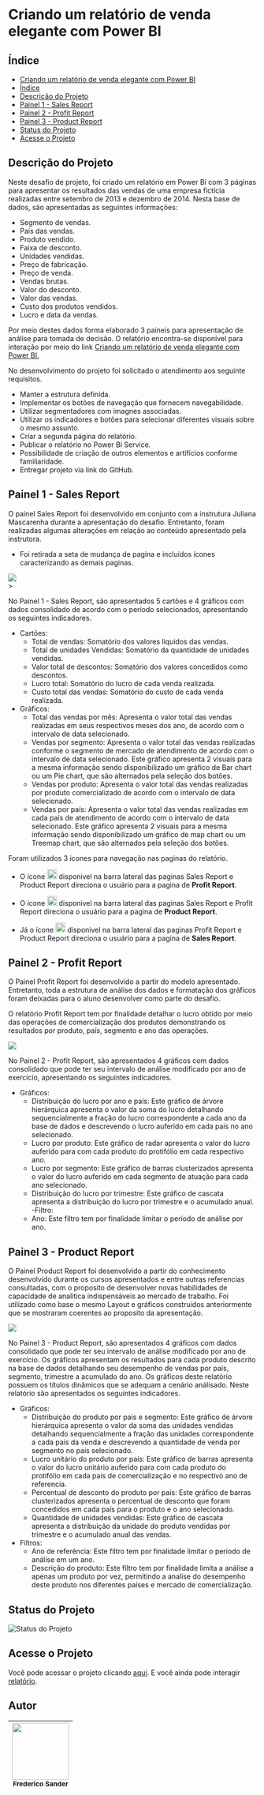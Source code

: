 # Criando um relatório de venda elegante com Power BI

## Índice 

* [Criando um relatório de venda elegante com Power BI](#criando-um-relatório-de-venda-elegante-com-power-bi)
* [Índice](#índice)
* [Descrição do Projeto](#descrição-do-projeto)
* [Painel 1 - Sales Report](#painel-1---sales-report)
* [Painel 2 - Profit Report](#painel-2---profit-report)
* [Painel 3 - Product Report](#painel-3---product-report)
* [Status do Projeto](#status-do-projeto)
* [Acesse o Projeto](#acesse-o-projeto)

## Descrição do Projeto

Neste desafio de projeto, foi criado um relatório em Power Bi com 3 páginas para apresentar os resultados das vendas de uma empresa fictícia realizadas entre setembro de 2013 e dezembro de 2014. Nesta base de dados, são apresentadas as seguintes informações:
- Segmento de vendas.
- País das vendas.
- Produto vendido.
- Faixa de desconto.
- Unidades vendidas.
- Preço de fabricação.
- Preço de venda.
- Vendas brutas.
- Valor do desconto.
- Valor das vendas.
- Custo dos produtos vendidos.
- Lucro e data da vendas.

Por meio destes dados forma elaborado 3 paineis para apresentação de análise para tomada de decisão. O relatório encontra-se disponível para interação por meio do link [Criando um relatório de venda elegante com Power BI.](https://bit.ly/DesafiodeProjetoDIO)

No desenvolvimento do projeto foi solicitado o atendimento aos seguinte requisitos.
- Manter a estrutura definida.
- Implementar os botões de navegação que fornecem navegabilidade.
- Utilizar segmentadores com imagnes associadas.
- Utilizar os indicadores e botões para selecionar diferentes visuais sobre o mesmo assunto.
- Criar a segunda página do relatório.
- Publicar o relatório no Power Bi Service.
- Possibilidade de criação de outros elementos e artifícios conforme familiaridade.
- Entregar projeto via link do GitHub.


## Painel 1 - Sales Report

O painel Sales Report foi desenvolvido em conjunto com a instrutura Juliana Mascarenha durante a apresentação do desafio. Entretanto, foram realizadas algumas alterações em relação ao conteúdo apresentado pela instrutora.
- Foi retirada a seta de mudança de pagina e incluídos ícones caracterizando as demais paginas.

<div aling="center">
 <img src="https://github.com/Sanderfn/PowerBIAnalyst-Projeto1/blob/main/Paineis/Imagem%201%20-%20Sales%20Report.png">
</div>>

No Painel 1 - Sales Report, são apresentados 5 cartões e 4 gráficos com dados consolidado de acordo com o período selecionados, apresentando os seguintes indicadores.
- Cartões:
    - Total de vendas: Somatório dos valores liquidos das vendas.
    - Total de unidades Vendidas: Somatório da quantidade de unidades vendidas.
    - Valor total de descontos: Somatório dos valores concedidos como descontos.
    - Lucro total: Somatório do lucro de cada venda realizada.
    - Custo total das vendas: Somatório do custo de cada venda realizada.
- Gráficos:
    - Total das vendas por mês: Apresenta o valor total das vendas realizadas em seus respectivos meses dos ano, de acordo com o intervalo de data selecionado.
    - Vendas por segmento: Apresenta o valor total das vendas realizadas conforme o segmento de mercado de atendimento de acordo com o intervalo de data selecionado. Este gráfico apresenta 2 visuais para a mesma informação sendo disponibilizado um gráfico de Bar chart ou um Pie chart, que são alternados pela seleção dos botões.
    - Vendas por produto: Apresenta o valor total das vendas realizadas por produto comercializado de acordo com o intervalo de data selecionado.
    - Vendas por país: Apresenta o valor total das vendas realizadas em cada país de atendimento de acordo com o intervalo de data selecionado. Este gráfico apresenta 2 visuais para a mesma informação sendo disponibilizado um gráfico de map chart ou um Treemap chart, que são alternados pela seleção dos botões.

Foram utilizados 3 icones para navegação nas paginas do relatório.

- O ícone <img src="https://github.com/Sanderfn/PowerBIAnalyst-Projeto1/blob/main/Icones/lucro.jpg" width="20"/> disponivel na barra lateral das paginas Sales Report e Product Report direciona o usuário para a pagina de **Profit Report**.

- O ícone <img src="https://github.com/Sanderfn/PowerBIAnalyst-Projeto1/blob/main/Icones/vendas.png" width="20"/> disponivel na barra lateral das paginas Sales Report e Profit Report direciona o usuário para a pagina de **Product Report**.

- Já o ícone <img src="https://github.com/Sanderfn/PowerBIAnalyst-Projeto1/blob/main/Icones/Acordo%20fechado.png" width="20"/> disponivel na barra lateral das paginas Profit Report e Product Report direciona o usuário para a pagina de **Sales Report**.

## Painel 2 - Profit Report

O Painel Profit Report foi desenvolvido a partir do modelo apresentado. Entretanto, toda a estrutura de análise dos dados e formatação dos gráficos foram deixadas para o aluno desenvolver como parte do desafio.

O relatório Profit Report tem por finalidade detalhar o lucro obtido por meio das operações de comercialização dos produtos demonstrando os resultados por produto, país, segmento e ano das operações.

<div aling="center">
<img src="https://github.com/Sanderfn/PowerBIAnalyst-Projeto1/blob/main/Paineis/Imagem%202%20-%20Profit%20Report.png">
</div>

No Painel 2 - Profit Report, são apresentados 4 gráficos com dados consolidado que pode ter seu intervalo de análise modificado por ano de exercício, apresentando os seguintes indicadores.

- Gráficos:
    - Distribuição do lucro por ano e país: Este gráfico de árvore hierárquica apresenta o valor da soma do lucro detalhando sequencialmente a fração do lucro correspondente a cada ano da base de dados e descrevendo o lucro auferido em cada país no ano selecionado.
    - Lucro por produto: Este gráfico de radar apresenta o valor do lucro auferido para com cada produto do protifólio em cada respectivo ano. 
    - Lucro por segmento: Este gráfico de barras clusterizados apresenta o valor do lucro auferido em cada segmento de atuação para cada ano selecionado.
    - Distribuição do lucro por trimestre: Este gráfico de cascata apresenta a distribuição do lucro por trimestre e o acumulado anual. 
-Filtro:
    - Ano: Este filtro tem por finalidade limitar o período de análise por ano.
      
## Painel 3 - Product Report

O Painel Product Report foi desenvolvido a partir do conhecimento desenvolvido durante os cursos apresentados e entre outras referencias consultadas, com o proposito de desenvolver novas habilidades de capacidade de analitica indispensáveis ao mercado de trabalho. Foi utilizado como base o mesmo Layout e gráficos construidos anteriormente que se mostraram coerentes ao proposito da apresentação. 

<div aling="center">
<img src="https://github.com/Sanderfn/PowerBIAnalyst-Projeto1/blob/main/Paineis/Imagem%203%20-%20Product%20Report.png">
</div>

No Painel 3 - Product Report, são apresentados 4 gráficos com dados consolidado que pode ter seu intervalo de análise modificado por ano de exercício. Os gráficos apresentam os resultados para cada produto descrito na base de dados detalhando seu desempenho de vendas por país, segmento, trimestre a acumulado do ano. Os gráficos deste relatório possuem os títulos dinâmicos que se adequam a cenário análisado. Neste relatório são apresentados os seguintes indicadores.

- Gráficos:
    - Distribuição do produto por país e segmento: Este gráfico de árvore hierárquica apresenta o valor da soma das unidades vendidas detalhando sequencialmente a fração das unidades correspondente a cada país da venda e descrevendo a quantidade de venda por segmento no país selecionado.
    - Lucro unitário do produto por país: Este gráfico de barras apresenta o valor do lucro unitário auferido para com cada produto do protifólio em cada pais de comercialização e no respectivo ano de referencia. 
    - Percentual de desconto do produto por país: Este gráfico de barras clusterizados apresenta o percentual de desconto que foram concedidos em cada país para o produto e o ano selecionado.
    - Quantidade de unidades vendidas: Este gráfico de cascata apresenta a distribuição da unidade do produto vendidas por trimestre e o acumulado anual das vendas. 
- Filtros:
    - Ano de referência: Este filtro tem por finalidade limitar o período de análise em um ano.
    - Descrição do produto: Este filtro tem por finalidade limita a análise a apenas um produto por vez, permitindo a analise do desempenho deste produto nos diferentes países e mercado de comercialização.

## Status do Projeto

![Status do Projeto](http://img.shields.io/static/v1?label=STATUS&message=Concluído&color=GREEN&style=for-the-badge)

## Acesse o Projeto

Você pode acessar o projeto clicando [aqui](hthttps://github.com/FredericoSander/Projetos_em_Power_BI/tree/main/Criando%20um%20relat%C3%B3rio%20de%20vendas%20elegante/Projeto).
E você ainda pode interagir [relatório](https://bit.ly/DesafiodeProjetoDIO).

## Autor    

| [<img loading="lazy" src="https://avatars.githubusercontent.com/u/136928502?s=96&v=4" width=115><br><sub>Frederico Sander</sub>](https://github.com/FredericoSander)
| :---: | 